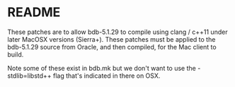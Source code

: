 # README

These patches are to allow bdb-5.1.29 to compile using clang / c++11 under later MacOSX versions \(Sierra+\). These patches must be applied to the bdb-5.1.29 source from Oracle, and then compiled, for the Mac client to build.

Note some of these exist in bdb.mk but we don't want to use the -stdlib=libstd++ flag that's indicated in there on OSX.

